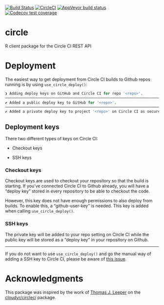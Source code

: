 
<!-- badges: start -->

[![Build
Status](https://img.shields.io/travis/pat-s/circle/master?label=macOS&logo=travis&style=flat-square)](https://travis-ci.org/pat-s/circle3)
[![CircleCI](https://img.shields.io/circleci/build/gh/pat-s/circle/master?label=Linux&logo=circle&logoColor=green&style=flat-square)](https://circleci.com/gh/pat-s/circle)
[![AppVeyor build
status](https://img.shields.io/appveyor/ci/pat-s/circle?label=Windows&logo=appveyor&style=flat-square)](https://ci.appveyor.com/project/pat-s/circle)
[![Codecov test
coverage](https://codecov.io/gh/pat-s/circle/branch/master/graph/badge.svg)](https://codecov.io/gh/pat-s/circle?branch=master)
<!-- badges: end -->

# circle

R client package for the Circle CI REST API

# Deployment

The easiest way to get deployment from Circle CI builds to Github repos
running is by using `use_circle_deploy()`:

``` r
❯ Adding deploy keys on GitHub and Circle CI for repo '<repo>'.
─────────────────────────────────────────────────────────────────────────────
✔ Added a public deploy key to GitHub for '<repo>'.
─────────────────────────────────────────────────────────────────────────────
✔ Added a private deploy key to project '<repo>' on Circle CI as secure environment variable 'id_rsa'.
```

## Deployment keys

There two different types of keys on Circle CI:

  - Checkout keys

  - SSH keys

### Checkout keys

Checkout keys are used to checkout your repository so that the build is
starting. If you’ve connected Circle CI to Github already, you will have
a “deploy key” stored in every repository to be able to checkout the
code.

However, this key does not have enough permissions to also deploy from
builds. To enable this, a “github-user-key” is needed. This key is added
when calling `use_circle_deploy()`.

### SSH keys

The private key will be added to your repo setting on Circle CI while
the public key will be stored as a “deploy key” in your repository on
Github.

-----

If you do not want to use `use_circle_deploy()` and go the manual way of
adding a SSH key to Circle CI, please be aware of [this
issue](https://discuss.circleci.com/t/adding-ssh-keys-fails/7747).

# Acknowledgments

This package was inspired by the work of [Thomas J.
Leeper](https://github.com/leeper) on the
[cloudyr/circleci](https://github.com/cloudyr/circleci) package.
